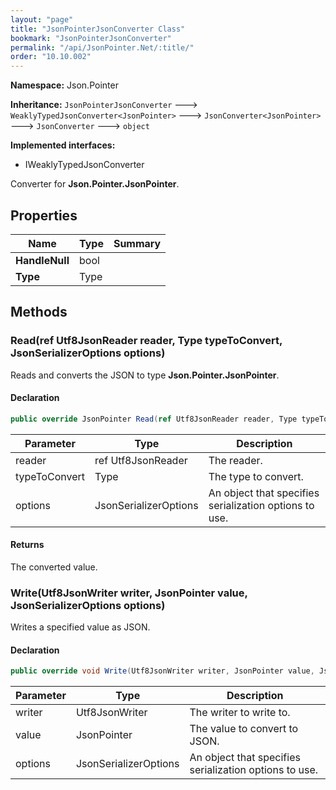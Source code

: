 ```yaml
---
layout: "page"
title: "JsonPointerJsonConverter Class"
bookmark: "JsonPointerJsonConverter"
permalink: "/api/JsonPointer.Net/:title/"
order: "10.10.002"
---
```

**Namespace:** Json.Pointer

**Inheritance:**
`JsonPointerJsonConverter`
 🡒 
`WeaklyTypedJsonConverter<JsonPointer>`
 🡒 
`JsonConverter<JsonPointer>`
 🡒 
`JsonConverter`
 🡒 
`object`

**Implemented interfaces:**

- IWeaklyTypedJsonConverter

Converter for **Json.Pointer.JsonPointer**.

## Properties

| Name | Type | Summary |
|---|---|---|
| **HandleNull** | bool |  |
| **Type** | Type |  |

## Methods

### Read(ref Utf8JsonReader reader, Type typeToConvert, JsonSerializerOptions options)

Reads and converts the JSON to type **Json.Pointer.JsonPointer**.

#### Declaration

```c#
public override JsonPointer Read(ref Utf8JsonReader reader, Type typeToConvert, JsonSerializerOptions options)
```

| Parameter | Type | Description |
|---|---|---|
| reader | ref Utf8JsonReader | The reader. |
| typeToConvert | Type | The type to convert. |
| options | JsonSerializerOptions | An object that specifies serialization options to use. |


#### Returns

The converted value.

### Write(Utf8JsonWriter writer, JsonPointer value, JsonSerializerOptions options)

Writes a specified value as JSON.

#### Declaration

```c#
public override void Write(Utf8JsonWriter writer, JsonPointer value, JsonSerializerOptions options)
```

| Parameter | Type | Description |
|---|---|---|
| writer | Utf8JsonWriter | The writer to write to. |
| value | JsonPointer | The value to convert to JSON. |
| options | JsonSerializerOptions | An object that specifies serialization options to use. |


